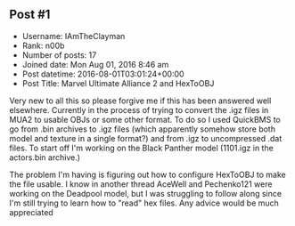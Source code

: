 ## Post #1
- Username: IAmTheClayman
- Rank: n00b
- Number of posts: 17
- Joined date: Mon Aug 01, 2016 8:46 am
- Post datetime: 2016-08-01T03:01:24+00:00
- Post Title: Marvel Ultimate Alliance 2 and HexToOBJ

Very new to all this so please forgive me if this has been answered well elsewhere.  Currently in the process of trying to convert the .igz files in MUA2 to usable OBJs or some other format.  To do so I used QuickBMS to go from .bin archives to .igz files (which apparently somehow store both model and texture in a single format?) and from .igz to uncompressed .dat files.  To start off I'm working on the Black Panther model (1101.igz in the actors.bin archive.)

The problem I'm having is figuring out how to configure HexToOBJ to make the file usable.  I know in another thread AceWell and Pechenko121 were working on the Deadpool model, but I was struggling to follow along since I'm still trying to learn how to "read" hex files.  Any advice would be much appreciated
